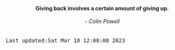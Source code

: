 
<div align="center"><b><span>Giving back involves a certain amount of giving up.</span></b><br><br><i> - Colin Powell</i></div>
<br><br><kbd>Last updated:Sat Mar 18 12:08:08 2023</kbd>